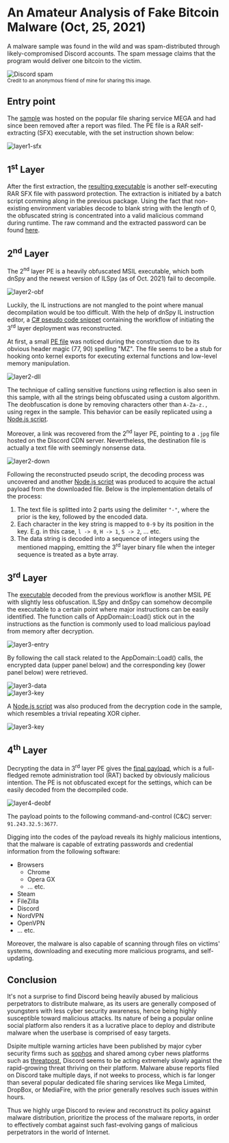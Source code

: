 # An Amateur Analysis of Fake Bitcoin Malware (Oct, 25, 2021)

A malware sample was found in the wild and was spam-distributed through likely-compromised Discord accounts. The spam message claims that the program would deliver one bitcoin to the victim.  

![Discord spam](spam.png)  
<sup>Credit to an anonymous friend of mine for sharing this image.</sup>  

## Entry point
The [sample](https://www.virustotal.com/gui/file/07717ef6caf01738d425452b88f449344d6747a87c7359e8515ced5ca3d6050b) was hosted on the popular file sharing service MEGA and had since been removed after a report was filed. The PE file is a RAR self-extracting (SFX) executable, with the set instruction shown below:  

![layer1-sfx](Entry/sfx.png)  

## 1<sup>st</sup> Layer
After the first extraction, the [resulting executable](https://www.virustotal.com/gui/file/4dac22347ec139930492f579bbf47cce1dddd5756817dfc8ce06e231e457721d) is another self-executing RAR SFX file with password protection. The extraction is initiated by a batch script comming along in the previous package. Using the fact that non-existing environment variables decode to blank string with the length of 0, the obfuscated string is concentrated into a valid malicious command during runtime. The raw command and the extracted password can be found [here](Layer1/layer1.txt).

## 2<sup>nd</sup> Layer
The 2<sup>nd</sup> layer PE is a heavily obfuscated MSIL executable, which both dnSpy and the newest version of ILSpy (as of Oct. 2021) fail to decompile.  

![layer2-obf](Layer2/obfuscated.png)  

Luckily, the IL instructions are not mangled to the point where manual decompilation would be too difficult. With the help of dnSpy IL instruction editor, a [C# pseudo code snippet](Layer2/layer2.cs.pseudo) containing the workflow of initiating the 3<sup>rd</sup> layer deployment was reconstructed.  

At first, a small [PE file](https://www.virustotal.com/gui/file/8f9b9aac5cb8eef357b6b1eb349ab520e7ba07a6dd00096b896613448b1cb115) was noticed during the construction due to its obvious header magic (77, 90) spelling "MZ". The file seems to be a stub for hooking onto kernel exports for executing external functions and low-level memory manipulation.  

![layer2-dll](Layer2/extract_dll.png)  

The technique of calling sensitive functions using reflection is also seen in this sample, with all the strings being obfuscated using a custom algorithm. The deobfuscation is done by removing characters other than `A-Za-z.,` using regex in the sample. This behavior can be easily replicated using a [Node.js script](Layer2/layer2-string-deobf.js).  

Moreover, a link was recovered from the 2<sup>nd</sup> layer PE, pointing to a `.jpg` file hosted on the Discord CDN server. Nevertheless, the destination file is actually a text file with seemingly nonsense data.  

![layer2-down](Layer2/downloaded_data.png)  

Following the reconstructed pseudo script, the decoding process was uncovered and another [Node.js script](Layer2/layer2-decode-drop.js) was produced to acquire the actual payload from the downloaded file. Below is the implementation details of the process:

1. The text file is splitted into 2 parts using the delimiter `"-"`, where the prior is the key, followed by the encoded data.
2. Each character in the key string is mapped to `0-9` by its position in the key. E.g. in this case, `l -> 0`, `H -> 1`, `S -> 2`, ... etc.
3. The data string is decoded into a sequence of integers using the mentioned mapping, emitting the 3<sup>rd</sup> layer binary file when the integer sequence is treated as a byte array.

## 3<sup>rd</sup> Layer
The [executable](https://www.virustotal.com/gui/file/670833b9ed9927e29c0c09c92c12abd8b6c1ccfd16d3bbbec8a663fb36dab795) decoded from the previous workflow is another MSIL PE with slightly less obfuscation. ILSpy and dnSpy can somehow decompile the executable to a certain point where major instructions can be easily identified. The function calls of AppDomain::Load() stick out in the instructions as the function is commonly used to load malicious payload from memory after decryption.  

![layer3-entry](Layer3/main.png)  

By following the call stack related to the AppDomain::Load() calls, the encrypted data (upper panel below) and the corresponding key (lower panel below) were retrieved.  

![layer3-data](Layer3/data.png)  
![layer3-key](Layer3/key.png)  

A [Node.js script](Layer3/layer3.js) was also produced from the decryption code in the sample, which resembles a trivial repeating XOR cipher.  

![layer3-key](Layer3/xor.png)  

## 4<sup>th</sup> Layer
Decrypting the data in 3<sup>rd</sup> layer PE gives the [final payload](https://www.virustotal.com/gui/file/330ee451fe82a0a44b80c4bf974424d5b86356f4d5b5882b2f2860cd0e283dbb), which is a full-fledged remote administration tool (RAT) backed by obviously malicious intention. The PE is not obfuscated except for the settings, which can be easily decoded from the decompiled code.  

![layer4-deobf](Layer4/string_decode.png)  

The payload points to the following command-and-control (C&C) server: `91.243.32.5:3677`.  

Digging into the codes of the payload reveals its highly malicious intentions, that the malware is capable of extrating passwords and credential information from the following software:
 - Browsers
    - Chrome
    - Opera GX
    - ... etc.
 - Steam
 - FileZilla
 - Discord
 - NordVPN
 - OpenVPN
 - ... etc.
  
Moreover, the malware is also capable of scanning through files on victims' systems, downloading and executing more malicious programs, and self-updating.  

## Conclusion
It's not a surprise to find Discord being heavily abused by malicious perpetrators to distribute malware, as its users are generally composed of youngsters with less cyber security awareness, hence being highly susceptible toward malicious attacks. Its nature of being a popular online social platform also renders it as a lucrative place to deploy and distribute malware when the userbase is comprised of easy targets.  

Dsipite multiple warning articles have been published by major cyber security firms such as [sophos](https://news.sophos.com/en-us/2021/07/22/malware-increasingly-targets-discord-for-abuse/) and shared among cyber news platforms such as [threatpost](https://threatpost.com/discord-malware-researchers/168096/), Discord seems to be acting extremely slowly against the rapid-growing threat thriving on their platform. Malware abuse reports filed on Discord take multiple days, if not weeks to process, which is far longer than several popular dedicated file sharing services like Mega Limited, DropBox, or MediaFire, with the prior generally resolves such issues within hours.  

Thus we highly urge Discord to review and reconstruct its policy against malware distribution, prioritize the process of the malware reports, in order to effectively combat against such fast-evolving gangs of malicious perpetrators in the world of Internet.
